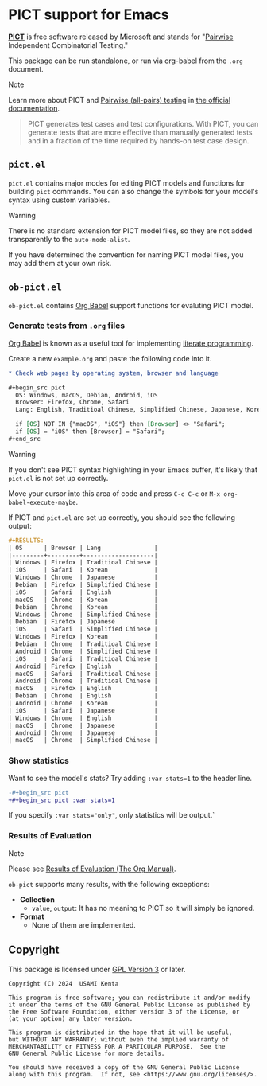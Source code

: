 # PICT support for Emacs

**[PICT]** is free software released by Microsoft and stands for "[Pairwise][All-pairs testing] Independent Combinatorial Testing."

This package can be run standalone, or run via org-babel from the `.org` document.

> [!NOTE]
> Learn more about PICT and [Pairwise (all-pairs) testing][All-pairs testing] in [the official documentation].
>> PICT generates test cases and test configurations. With PICT, you can generate tests that are more effective than manually generated tests and in a fraction of the time required by hands-on test case design.

## `pict.el`

`pict.el` contains major modes for editing PICT models and functions for building `pict` commands.
You can also change the symbols for your model's syntax using custom variables.

> [!WARNING]
> There is no standard extension for PICT model files, so they are not added transparently to the `auto-mode-alist`.
>
> If you have determined the convention for naming PICT model files, you may add them at your own risk.

## `ob-pict.el`

`ob-pict.el` contains [Org Babel] support functions for evaluting PICT model.

### Generate tests from `.org` files

[Org Babel] is known as a useful tool for implementing [literate programming][Literate programming].

Create a new `example.org` and paste the following code into it.

```org
* Check web pages by operating system, browser and language

#+begin_src pict
  OS: Windows, macOS, Debian, Android, iOS
  Browser: Firefox, Chrome, Safari
  Lang: English, Traditioal Chinese, Simplified Chinese, Japanese, Korean

  if [OS] NOT IN {"macOS", "iOS"} then [Browser] <> "Safari";
  if [OS] = "iOS" then [Browser] = "Safari";
#+end_src
```

> [!WARNING]
> If you don't see PICT syntax highlighting in your Emacs buffer, it's likely that `pict.el` is not set up correctly.

Move your cursor into this area of ​​code and press `C-c C-c` or `M-x org-babel-execute-maybe`.

If PICT and `pict.el` are set up correctly, you should see the following output:

``` org
#+RESULTS:
| OS      | Browser | Lang               |
|---------+---------+--------------------|
| Windows | Firefox | Traditioal Chinese |
| iOS     | Safari  | Korean             |
| Windows | Chrome  | Japanese           |
| Debian  | Firefox | Simplified Chinese |
| iOS     | Safari  | English            |
| macOS   | Chrome  | Korean             |
| Debian  | Chrome  | Korean             |
| Windows | Chrome  | Simplified Chinese |
| Debian  | Firefox | Japanese           |
| iOS     | Safari  | Simplified Chinese |
| Windows | Firefox | Korean             |
| Debian  | Chrome  | Traditioal Chinese |
| Android | Chrome  | Simplified Chinese |
| iOS     | Safari  | Traditioal Chinese |
| Android | Firefox | English            |
| macOS   | Safari  | Traditioal Chinese |
| Android | Chrome  | Traditioal Chinese |
| macOS   | Firefox | English            |
| Debian  | Chrome  | English            |
| Android | Chrome  | Korean             |
| iOS     | Safari  | Japanese           |
| Windows | Chrome  | English            |
| macOS   | Chrome  | Japanese           |
| Android | Chrome  | Japanese           |
| macOS   | Chrome  | Simplified Chinese |
```

### Show statistics

Want to see the model's stats?  Try adding `:var stats=1` to the header line.

``` diff
-#+begin_src pict
+#+begin_src pict :var stats=1
```

If you specify `:var stats="only"`, only statistics will be output.`

### Results of Evaluation

> [!NOTE]
> Please see [Results of Evaluation (The Org Manual)][Results of Evaluation].

`ob-pict` supports many results, with the following exceptions:

 * **Collection**
   * `value`, `output`: It has no meaning to PICT so it will simply be ignored.
 * **Format**
   * None of them are implemented.

## Copyright

This package is licensed under [GPL Version 3][GPL-3.0] or later.

```
Copyright (C) 2024  USAMI Kenta

This program is free software; you can redistribute it and/or modify
it under the terms of the GNU General Public License as published by
the Free Software Foundation, either version 3 of the License, or
(at your option) any later version.

This program is distributed in the hope that it will be useful,
but WITHOUT ANY WARRANTY; without even the implied warranty of
MERCHANTABILITY or FITNESS FOR A PARTICULAR PURPOSE.  See the
GNU General Public License for more details.

You should have received a copy of the GNU General Public License
along with this program.  If not, see <https://www.gnu.org/licenses/>.
```

[All-pairs testing]: https://en.wikipedia.org/wiki/All-pairs_testing
[GPL-3.0]: https://www.gnu.org/licenses/gpl-3.0.html
[Literate programming]: https://en.wikipedia.org/wiki/Literate_programming
[Org Babel]: https://orgmode.org/worg/org-contrib/babel/intro.html
[PICT]: https://github.com/microsoft/pict
[Results of Evaluation]: https://www.gnu.org/software/emacs/manual/html_node/org/Results-of-Evaluation.html
[the official documentation]: https://github.com/Microsoft/pict/blob/main/doc/pict.md
